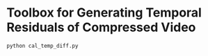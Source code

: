 # Toolbox for Generating Temporal Residuals of Compressed Video


``` bash
python cal_temp_diff.py
```